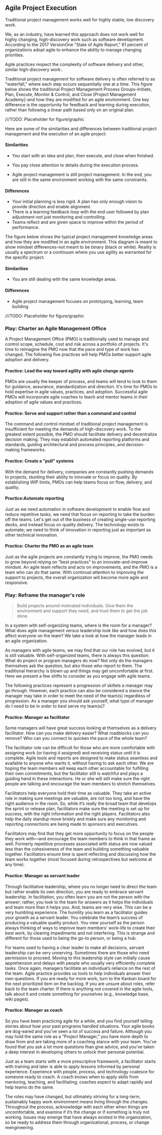 ﻿## Agile Project Execution

Traditional project management works well for highly stable, low discovery work.

We, as an industry, have learned this approach does not work well for highly changing, high-discovery work such as software development. According to the 2017 VersionOne "State of Agile Report," 61 percent of organizations adopt agile to enhance the ability to manage changing priorities.

Agile practices respect the complexity of software delivery and other, similar high-discovery work..

Traditional project management for software delivery is often referred to as "waterfall," where each step occurs sequentially one at a time. This figure below shows the traditional Project Management Process Groups-Initiate, Plan, Execute, Monitor & Control, and Close [Project Management Academy]-and how they are modified for an agile environment. One key difference is the opportunity for feedback and learning during execution, rather than following a linear path based only on an original plan.

///TODO: Placeholder for figure/graphic

Here are some of the similarities and differences between traditional project management and the execution of an agile project:

#### Similarities

+ You start with an idea and plan, then execute, and close when finished.

+ You pay close attention to details during the execution process.

+ Agile project management is still project management. In the end, you are still in the same environment working with the same constraints.

#### Differences

+ Your initial planning is less rigid. A plan has only enough vision to provide direction and enable alignment.
+ There is a learning feedback loop with the end user followed by plan adjustment-not just monitoring and controlling.
+ Teams reflect and are given space to improve within the period of performance.

The figure below shows the typical project management knowledge areas and how they are modified in an agile environment. This diagram is meant to show mindset differences-not meant to be binary (black or white). Reality is usually a spectrum or a continuum where you use agility as warranted for the specific project.

#### Similarities

+ You are still dealing with the same knowledge areas.

#### Differences

+ Agile project management focuses on prototyping, learning, team building

///TODO: Placeholder for figure/graphic

### Play: Charter an Agile Management Office

A Project Management Office (PMO) is traditionally used to manage and control scope, schedule, cost and risk across a portfolio of projects. It's time to reimagine the PMO now that the pace and type of work has changed. The following five practices will help PMOs better support agile adoption and delivery.

#### Practice: Lead the way toward agility with agile change agents

PMOs are usually the keeper of process, and teams will tend to look to them for guidance, assurance, standardization and direction. It's time for PMOs to hold expertise in agile values, practices, and adoption. Successful agile PMOs will incorporate agile coaches to teach and mentor teams in their adoption of agile values and practices.

#### Practice: Serve and support rather than a command and control

The command and control mindset of traditional project management is insufficient for meeting the demands of high-discovery work. To the greatest extent possible, the PMO should facilitate delivery and decentralize decision making. They may establish automated reporting platforms and standards, guiding architectural and process principles, and decision-making frameworks.

#### Practice: Create a "pull" systems

With the demand for delivery, companies are constantly pushing demands to projects, stunting their ability to innovate or focus on quality. By establishing WIP limits, PMOs can help teams focus on flow, delivery, and quality.

#### Practice:Automate reporting

Just as we need automation in software development to enable flow and reduce repetitive tasks, we need that focus on reporting to take the burden off the teams. Let's get out of the business of creating single-use reporting decks, and instead focus on quality delivery. The technology exists to automate; we need to think of innovation in reporting just as important as other technical innovation.

#### Practice: Charter the PMO as an agile team

Just as the agile projects are constantly trying to improve, the PMO needs to grow beyond relying on "best practices" to an innovate-and-improve mindset. An agile team reflects and acts on improvements, and the PMO is a team who can do that same. With continual attention to improving the support to projects, the overall organization will become more agile and responsive.


### Play: Reframe the manager's role

> Build projects around motivated individuals. Give them the environment and support they need, and trust them to get the job done.

In a system with self-organizing teams, where is the room for a manager? What does agile management versus leadership look like and how does this affect everyone on the team? We take a look at how the manager leads in an agile organization.

As managers with agile teams, we may find that our role has evolved, but it is still valuable. With self-organized teams, there is always this question: What do project or program managers do now? Not only do the managers themselves ask the question, but also those who report to them. The traditional hierarchy is blown up and things may get uncomfortable at first. Here we present a few shifts to consider as you engage with agile teams.

The following practices represent a progression of skillets a manager may go through. However, each practice can also be considered a stance the manager may take in order to meet the need of the team(s) regardless of progression. As a manager you should ask yourself, what type of manager do I need to be in order to best serve my team(s)?


#### Practice: Manager as facilitator
Some managers will have great success looking at themselves as a delivery facilitator. How can you make delivery easier? What roadblocks can you remove? Who can you connect to quicken the pace of the whole team?

The facilitator role can be difficult for those who are more comfortable with assigning work (or having it assigned) and receiving status until it is complete. Agile tools and reports are designed to make status seamless and available to anyone who wants it, without having to ask each other. We are hoping the team members will keep each other accountable for fulfilling their own commitments, but the facilitator still is watchful and plays a guiding hand in these interactions. He or she will still make sure the right people are talking and encourage the team members to stretch themselves.

Facilitators help everyone hold their time as valuable. They take an active role in making sure meetings are valuable, are not too long, and have the right audience in the room. So, while it’s really the broad team that develops the sprint or release plan, facilitators make sure the meeting is set up for success, with the right information and the right players. Facilitators also help the daily standup move briskly and make sure any monitoring and reporting connections are being made to sponsors and executives.

Facilitators may find that they get more opportunity to focus on the people they work with—and encourage the team members to think in that frame as well. Formerly repetitive processes associated with status are now valued less than the cohesiveness of the team and building something valuable together. Facilitators ensure time is spent reflecting and discussing how the team works together (most focused during retrospectives but welcome at any time).

#### Practice: Manager as servant leader

Through facilitative leadership, where you no longer need to direct the team but rather enable its own direction, you are ready to embrace servant leadership. In facilitation, you often learn you are not the person with the answer; rather, you look to the team for answers as it helps the individuals and team more than it helps you. And, teams are very wise. This can be a very humbling experience. The humility you learn as a facilitator guides your growth as a servant leader. You celebrate the team’s success of producing a valuable quality product. You view yourself as the person always thinking of ways to improve team members’ work-life to create their best work, by clearing impediments and not interfering. This is strange and different for those used to being the go-to person, or being a hub.

For teams used to having a clear leader to make all decisions, servant leadership can be very unnerving. Sometimes there are those who need permission to proceed. Moving to this leadership style can initially cause apprehension and delays with people who usually very efficiently complete tasks. Once again, managers facilitate an individual’s reliance on the rest of the team. Agile practice provides us tools to help individuals answer their own questions. If you are ready for more work, turn to the Kanban board for the next prioritized item on the backlog. If you are unsure about roles, refer back to the team charter. If there is anything not covered in the agile tools, talk about it and create something for yourselves (e.g., knowledge base, wiki pages).

#### Practice: Manager as coach

So you have been practicing agile for a while, and you find yourself telling stories about how your past programs handled situations. Your agile books are dog-eared and you’ve seen a lot of success and failure. Although you may hold the same role as a “Project Manager,” you have more depth to draw from and are taking more of a coaching stance with your team. You’ve found that you ask a lot more questions than give advice, and you’ve taken a deep interest in developing others to unlock their personal potential.

Just as a team starts with a more prescriptive framework, a facilitator starts with training and later is able to apply lessons informed by personal experience. Experience with people, process, and technology coalesce for someone ready to coach. A coach knows when to apply skills from mentoring, teaching, and facilitating; coaches expect to adapt rapidly and help teams do the same.

The roles may have changed, but ultimately striving for a long-term, sustainably happy work environment means living through the changes. Throughout the process, acknowledge with each other when things are uncomfortable, and examine if it’s the change or if something is truly not working. Issues may emerge that have always existed in the organization, so be ready to address them through organizational, process, or change reengineering.

